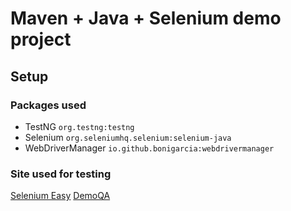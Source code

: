 # Maven + Java + Selenium demo project
## Setup
### Packages used
- TestNG `org.testng:testng`
- Selenium `org.seleniumhq.selenium:selenium-java`
- WebDriverManager `io.github.bonigarcia:webdrivermanager`
### Site used for testing
[Selenium Easy](https://demo.seleniumeasy.com/basic-first-form-demo.html)
[DemoQA](https://demoqa.com)